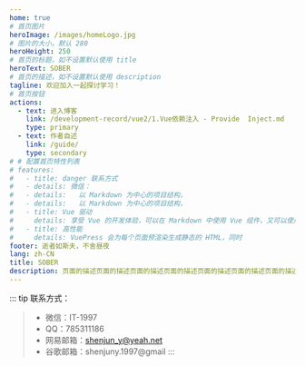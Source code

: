 ```yaml
---
home: true
# 首页图片
heroImage: /images/homeLogo.jpg
# 图片的大小，默认 280
heroHeight: 250
# 首页的标题，如不设置默认使用 title
heroText: SOBER
# 首页的描述，如不设置默认使用 description
tagline: 欢迎加入一起探讨学习！
# 首页按钮
actions: 
  - text: 进入博客
    link: /development-record/vue2/1.Vue依赖注入 - Provide  Inject.md
    type: primary
  - text: 作者自述
    link: /guide/
    type: secondary
# # 配置首页特性列表
# features:
#   - title: danger 联系方式
#   - details: 微信：
#   - details:   以 Markdown 为中心的项目结构，
#   - details:   以 Markdown 为中心的项目结构，
#   - title: Vue 驱动
#     details: 享受 Vue 的开发体验，可以在 Markdown 中使用 Vue 组件，又可以使用 Vue 来开发自定义主题。
#   - title: 高性能
#     details: VuePress 会为每个页面预渲染生成静态的 HTML，同时
footer: 逝者如斯夫，不舍昼夜
lang: zh-CN
title: SOBER
description: 页面的描述页面的描述页面的描述页面的描述页面的描述页面的描述页面的描述页面的描述页面的描述
---
```


::: tip 联系方式：
  > - 微信：IT-1997
  > - QQ：785311186
  > - 网易邮箱：shenjun_y@yeah.net
  > - 谷歌邮箱：shenjuny.1997@gmail
:::


   

